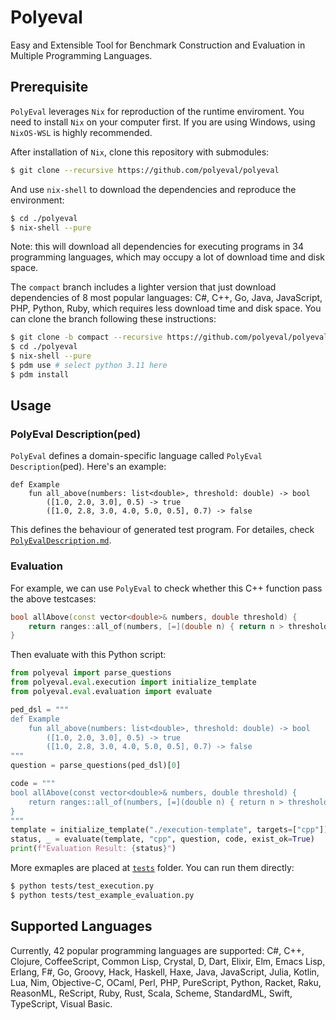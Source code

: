 # Polyeval
Easy and Extensible Tool for Benchmark Construction and Evaluation in Multiple Programming Languages. 

## Prerequisite
`PolyEval` leverages `Nix` for reproduction of the runtime enviroment. You need to install `Nix` on your computer first. If you are using Windows, using `NixOS-WSL` is highly recommended.

After installation of  `Nix`, clone this repository with submodules:
```bash
$ git clone --recursive https://github.com/polyeval/polyeval
```
And use `nix-shell` to download the dependencies and reproduce the environment:
```bash
$ cd ./polyeval
$ nix-shell --pure
```
Note: this will download all dependencies for executing programs in 34 programming languages, which may occupy a lot of download time and disk space.

The `compact` branch includes a lighter version that just download dependencies of 8 most popular languages: C#, C++, Go, Java, JavaScript, PHP, Python, Ruby, which requires less download time and disk space. You can clone the branch following these instructions: 
```bash
$ git clone -b compact --recursive https://github.com/polyeval/polyeval
$ cd ./polyeval
$ nix-shell --pure
$ pdm use # select python 3.11 here
$ pdm install
```

## Usage

### PolyEval Description(ped)
`PolyEval` defines a domain-specific language called `PolyEval Description`(ped). Here's an example:
```ped
def Example
    fun all_above(numbers: list<double>, threshold: double) -> bool
        ([1.0, 2.0, 3.0], 0.5) -> true
        ([1.0, 2.8, 3.0, 4.0, 5.0, 0.5], 0.7) -> false
```
This defines the behaviour of generated test program. For detailes, check [`PolyEvalDescription.md`](./PolyEvalDescription.md).

### Evaluation

For example, we can use `PolyEval` to check whether this C++ function pass the above testcases:
```cpp
bool allAbove(const vector<double>& numbers, double threshold) {
    return ranges::all_of(numbers, [=](double n) { return n > threshold; });
}
```
Then evaluate with this Python script:
```python
from polyeval import parse_questions
from polyeval.eval.execution import initialize_template
from polyeval.eval.evaluation import evaluate

ped_dsl = """
def Example
    fun all_above(numbers: list<double>, threshold: double) -> bool
        ([1.0, 2.0, 3.0], 0.5) -> true
        ([1.0, 2.8, 3.0, 4.0, 5.0, 0.5], 0.7) -> false
"""
question = parse_questions(ped_dsl)[0]

code = """
bool allAbove(const vector<double>& numbers, double threshold) {
    return ranges::all_of(numbers, [=](double n) { return n > threshold; });
}
"""
template = initialize_template("./execution-template", targets=["cpp"])
status, _ = evaluate(template, "cpp", question, code, exist_ok=True)
print(f"Evaluation Result: {status}")
```
More exmaples are placed at [`tests`](./tests) folder. You can run them directly:
```bash
$ python tests/test_execution.py
$ python tests/test_example_evaluation.py
```

## Supported Languages

Currently, 42 popular programming languages are supported: C#, C++, Clojure, CoffeeScript, Common Lisp, Crystal, D, Dart, Elixir, Elm, Emacs Lisp, Erlang, F#, Go, Groovy, Hack, Haskell, Haxe, Java, JavaScript, Julia, Kotlin, Lua, Nim, Objective-C, OCaml, Perl, PHP, PureScript, Python, Racket, Raku, ReasonML, ReScript, Ruby, Rust, Scala, Scheme, StandardML, Swift, TypeScript, Visual Basic.